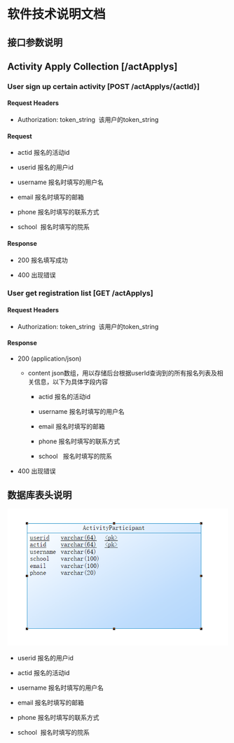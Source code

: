 # 软件技术说明文档

## 接口参数说明

## Activity Apply Collection [/actApplys]

### User sign up certain activity [POST /actApplys/{actId}]

#### Request Headers

- Authorization: token_string
  该用户的token_string
  
#### Request

- actid
  报名的活动id

- userid
  报名的用户id

- username
  报名时填写的用户名

- email
  报名时填写的邮箱
                
- phone
  报名时填写的联系方式
  
- school
  报名时填写的院系

#### Response
- 200
  报名填写成功

- 400
  出现错误

### User get registration list [GET /actApplys]

#### Request Headers

- Authorization: token_string
  该用户的token_string

#### Response 

- 200 (application/json)
  -  content   json数组，用以存储后台根据userId查询到的所有报名列表及相关信息，以下为具体字段内容
    
      - actid
      报名的活动id
    
      - username
      报名时填写的用户名
    
      - email
      报名时填写的邮箱
                    
      - phone
      报名时填写的联系方式
      
      - school
       报名时填写的院系

- 400
  出现错误  

## 数据库表头说明

![数据库字段及类型](./activity-registrant-database.png)

- userid
  报名的用户id

- actid
  报名的活动id

- username
  报名时填写的用户名

- email
  报名时填写的邮箱
                
- phone
  报名时填写的联系方式
  
- school
  报名时填写的院系
